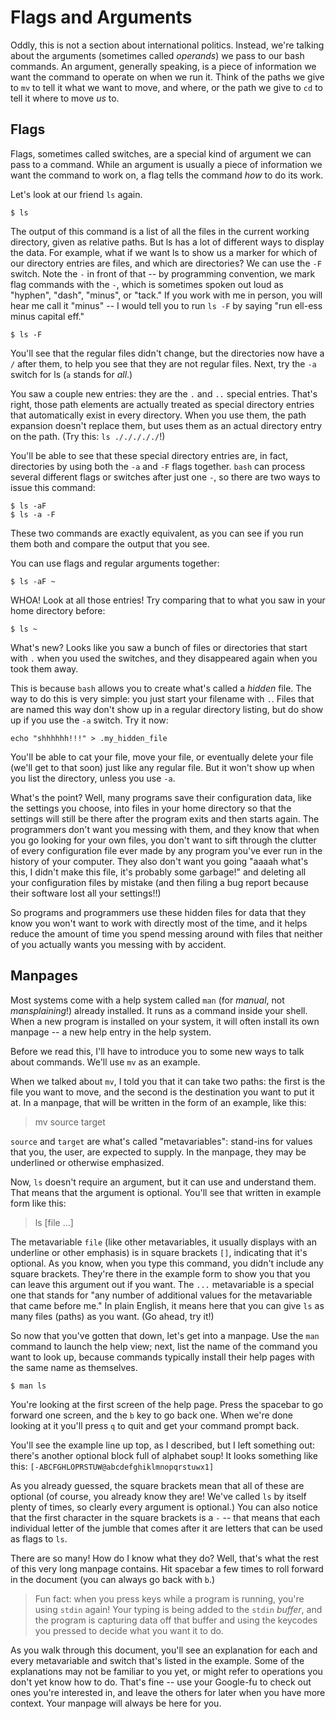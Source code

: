 # Flags and Arguments

Oddly, this is not a section about international politics. Instead, we're talking about the arguments (sometimes called _operands_) we pass to our bash commands. An argument, generally speaking, is a piece of information we want the command to operate on when we run it. Think of the paths we give to `mv` to tell it what we want to move, and where, or the path we give to `cd` to tell it where to move _us_ to.

## Flags

Flags, sometimes called switches, are a special kind of argument we can pass to a command. While an argument is usually a piece of information we want the command to work on, a flag tells the command _how_ to do its work.

Let's look at our friend `ls` again.

```
$ ls
```

The output of this command is a list of all the files in the current working directory, given as relative paths. But ls has a lot of different ways to display the data. For example, what if we want ls to show us a marker for which of our directory entries are files, and which are directories? We can use the `-F` switch. Note the `-` in front of that -- by programming convention, we mark flag commands with the `-`, which is sometimes spoken out loud as "hyphen", "dash", "minus", or "tack." If you work with me in person, you will hear me call it "minus" -- I would tell you to run `ls -F` by saying "run ell-ess minus capital eff."

```
$ ls -F
```

You'll see that the regular files didn't change, but the directories now have a `/` after them, to help you see that they are not regular files. Next, try the `-a` switch for ls (`a` stands for _all_.)

You saw a couple new entries: they are the `.` and `..` special entries. That's right, those path elements are actually treated as special directory entries that automatically exist in every directory. When you use them, the path expansion doesn't replace them, but uses them as an actual directory entry on the path. (Try this: `ls ./././././`!)

You'll be able to see that these special directory entries are, in fact, directories by using both the `-a` and `-F` flags together. `bash` can process several different flags or switches after just one `-`, so there are two ways to issue this command:

```
$ ls -aF
$ ls -a -F
```

These two commands are exactly equivalent, as you can see if you run them both and compare the output that you see.

You can use flags and regular arguments together:

```
$ ls -aF ~
```

WHOA! Look at all those entries! Try comparing that to what you saw in your home directory before:

```
$ ls ~
```

What's new? Looks like you saw a bunch of files or directories that start with `.` when you used the switches, and they disappeared again when you took them away.

This is because `bash` allows you to create what's called a _hidden_ file. The way to do this is very simple: you just start your filename with `.`. Files that are named this way don't show up in a regular directory listing, but do show up if you use the `-a` switch. Try it now:

```
echo "shhhhhh!!!" > .my_hidden_file
```

You'll be able to cat your file, move your file, or eventually delete your file (we'll get to that soon) just like any regular file. But it won't show up when you list the directory, unless you use `-a`.

What's the point? Well, many programs save their configuration data, like the settings you choose, into files in your home directory so that the settings will still be there after the program exits and then starts again. The programmers don't want you messing with them, and they know that when you go looking for your own files, you don't want to sift through the clutter of every configuration file ever made by any program you've ever run in the history of your computer. They also don't want you going "aaaah what's this, I didn't make this file, it's probably some garbage!" and deleting all your configuration files by mistake (and then filing a bug report because their software lost all your settings!!)

So programs and programmers use these hidden files for data that they know you won't want to work with directly most of the time, and it helps reduce the amount of time you spend messing around with files that neither of you actually wants you messing with by accident.

## Manpages

Most systems come with a help system called `man` (for _manual_, not _mansplaining_!) already installed. It runs as a command inside your shell. When a new program is installed on your system, it will often install its own manpage -- a new help entry in the help system.

Before we read this, I'll have to introduce you to some new ways to talk about commands. We'll use `mv` as an example.

When we talked about `mv`, I told you that it can take two paths: the first is the file you want to move, and the second is the destination you want to put it at. In a manpage, that will be written in the form of an example, like this:

> mv source target

`source` and `target` are what's called "metavariables": stand-ins for values that you, the user, are expected to supply. In the manpage, they may be underlined or otherwise emphasized.

Now, `ls` doesn't require an argument, but it can use and understand them. That means that the argument is optional. You'll see that written in example form like this:

> ls [file ...]

The metavariable `file` (like other metavariables, it usually displays with an underline or other emphasis) is in square brackets `[]`, indicating that it's optional. As you know, when you type this command, you didn't include any square brackets. They're there in the example form to show you that you can leave this argument out if you want. The `...` metavariable is a special one that stands for "any number of additional values for the metavariable that came before me." In plain English, it means here that you can give `ls` as many files (paths) as you want. (Go ahead, try it!)

So now that you've gotten that down, let's get into a manpage. Use the `man` command to launch the help view; next, list the name of the command you want to look up, because commands typically install their help pages with the same name as themselves.

```
$ man ls
```

You're looking at the first screen of the help page. Press the spacebar to go forward one screen, and the `b` key to go back one. When we're done looking at it you'll press `q` to quit and get your command prompt back.

You'll see the example line up top, as I described, but I left something out: there's another optional block full of alphabet soup! It looks something like this: `[-ABCFGHLOPRSTUW@abcdefghiklmnopqrstuwx1]`

As you already guessed, the square brackets mean that all of these are optional (of course, you already know they are! We've called `ls` by itself plenty of times, so clearly every argument is optional.) You can also notice that the first character in the square brackets is a `-` -- that means that each individual letter of the jumble that comes after it are letters that can be used as flags to `ls`.

There are so many! How do I know what they do? Well, that's what the rest of this very long manpage contains. Hit spacebar a few times to roll forward in the document (you can always go back with `b`.)

> Fun fact: when you press keys while a program is running, you're using `stdin` again! Your typing is being added to the `stdin` _buffer_, and the program is capturing data off that buffer and using the keycodes you pressed to decide what you want it to do.

As you walk through this document, you'll see an explanation for each and every metavariable and switch that's listed in the example. Some of the explanations may not be familiar to you yet, or might refer to operations you don't yet know how to do. That's fine -- use your Google-fu to check out ones you're interested in, and leave the others for later when you have more context. Your manpage will always be here for you.



